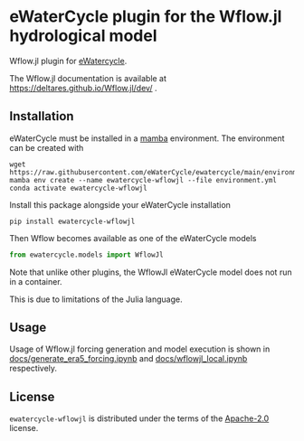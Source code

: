 # eWaterCycle plugin for the Wflow.jl hydrological model

Wflow.jl plugin for [eWatercycle](https://ewatercycle.readthedocs.io/).

The Wflow.jl documentation is available at https://deltares.github.io/Wflow.jl/dev/ .

## Installation

eWaterCycle must be installed in a [mamba](https://conda-forge.org/miniforge/) environment. The environment can be created with

```console
wget https://raw.githubusercontent.com/eWaterCycle/ewatercycle/main/environment.yml
mamba env create --name ewatercycle-wflowjl --file environment.yml
conda activate ewatercycle-wflowjl
```

Install this package alongside your eWaterCycle installation

```console
pip install ewatercycle-wflowjl
```

Then Wflow becomes available as one of the eWaterCycle models

```python
from ewatercycle.models import WflowJl
```

Note that unlike other plugins, the WflowJl eWaterCycle model does not run in a container.

This is due to limitations of the Julia language.

## Usage

Usage of Wflow.jl forcing generation and model execution is shown in 
[docs/generate_era5_forcing.ipynb](https://github.com/eWaterCycle/ewatercycle-wflowjl/tree/main/docs/generate_era5_forcing.ipynb) and [docs/wflowjl_local.ipynb](https://github.com/eWaterCycle/ewatercycle-wflow/tree/main/docs/wflowjl_local.ipynb) respectively.

## License

`ewatercycle-wflowjl` is distributed under the terms of the [Apache-2.0](https://spdx.org/licenses/Apache-2.0.html) license.
